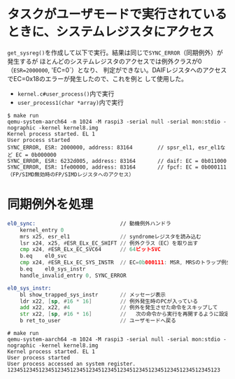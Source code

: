# タスクがユーザモードで実行されているときに、システムレジスタにアクセス

`get_sysreg()`を作成して以下で実行。結果は同じで`SYNC_ERROR`（同期例外）が発生するが
ほとんどのシステムレジスタのアクセスでは例外クラスが0（`ESR=2000000`, 'EC=0`）となり、
判定ができない。DAIFレジスタへのアクセスでEC=0x18のエラーが発生したので、これを例と
して使用した。

- `kernel.c#user_process()`内で実行
- `user_process1(char *array)`内で実行

```
$ make run
qemu-system-aarch64 -m 1024 -M raspi3 -serial null -serial mon:stdio -nographic -kernel kernel8.img
Kernel process started. EL 1
User process started
SYNC_ERROR, ESR: 2000000, address: 83164        // spsr_el1, esr_el1など EC = 0b000000
SYNC_ERROR, ESR: 6232d005, address: 83164       // daif: EC = 0b011000
SYNC_ERROR, ESR: 1fe00000, address: 83164       // fpcf: EC = 0b000111 （FP/SIMD無効時のFP/SIMDレジスタへのアクセス）
```

# 同期例外を処理

```asm
el0_sync:                           // 動機例外ハンドラ
	kernel_entry 0
	mrs	x25, esr_el1				// syndromeレジスタを読み込む
	lsr	x24, x25, #ESR_ELx_EC_SHIFT	// 例外クラス（EC）を取り出す
	cmp	x24, #ESR_ELx_EC_SVC64		// 64ビットSVC
	b.eq	el0_svc
    cmp x24, #ESR_ELx_EC_SYS_INSTR  // EC=0b000111: MSR, MRSのトラップ例外
    b.eq    el0_sys_instr
	handle_invalid_entry 0, SYNC_ERROR

el0_sys_instr:
    bl show_trapped_sys_instr       // メッセージ表示
    ldr x22, [sp, #16 * 16]         // 例外発生時のPCが入っている
    add x22, x22, #4                // 例外を発生させた命令をスキップして
    str x22, [sp, #16 * 16]         //   次の命令から実行を再開するように設定
    b ret_to_user                   // ユーザモードへ戻る
```

```
# make run
qemu-system-aarch64 -m 1024 -M raspi3 -serial null -serial mon:stdio -nographic -kernel kernel8.img
Kernel process started. EL 1
User process started
User process accessed an system register.
12345123451234512345123451234512345123451234512345123451234512345123
```
